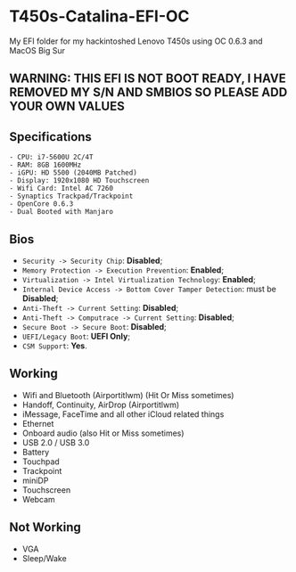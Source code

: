 # T450s-Catalina-EFI-OC
My EFI folder for my hackintoshed Lenovo T450s using OC 0.6.3 and MacOS Big Sur

## WARNING: THIS EFI IS NOT BOOT READY, I HAVE REMOVED MY S/N AND SMBIOS SO PLEASE ADD YOUR OWN VALUES
## Specifications

```
- CPU: i7-5600U 2C/4T
- RAM: 8GB 1600MHz
- iGPU: HD 5500 (2040MB Patched)
- Display: 1920x1080 HD Touchscreen
- Wifi Card: Intel AC 7260
- Synaptics Trackpad/Trackpoint
- OpenCore 0.6.3
- Dual Booted with Manjaro
```
## Bios

- `Security -> Security Chip`: **Disabled**;
- `Memory Protection -> Execution Prevention`: **Enabled**;
- `Virtualization -> Intel Virtualization Technology`: **Enabled**;
- `Internal Device Access -> Bottom Cover Tamper Detection`: must be **Disabled**;
- `Anti-Theft -> Current Setting`: **Disabled**;
- `Anti-Theft -> Computrace -> Current Setting`: **Disabled**;
- `Secure Boot -> Secure Boot`: **Disabled**;
- `UEFI/Legacy Boot`: **UEFI Only**;
- `CSM Support`: **Yes**.

## Working

- Wifi and Bluetooth (Airportitlwm) (Hit Or Miss sometimes)
- Handoff, Continuity, AirDrop (Airportitlwm)
- iMessage, FaceTime and all other iCloud related things
- Ethernet
- Onboard audio (also Hit or Miss sometimes)
- USB 2.0 / USB 3.0
- Battery
- Touchpad
- Trackpoint
- miniDP
- Touchscreen
- Webcam


## Not Working
- VGA
- Sleep/Wake
